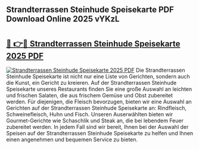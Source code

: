 ## Strandterrassen Steinhude Speisekarte PDF Download Online 2025 vYKzL

# <h2><a href="http://gc99qqx.nevu.top/?p=Strandterrassen+Steinhude+Speisekarte">🔗 👉🔴 Strandterrassen Steinhude Speisekarte 2025 PDF</a></h2>

[![Strandterrassen Steinhude Speisekarte 2025 PDF](https://i.imgur.com/dBaPXMq.png)](http://gc99qqx.nevu.top/?p=Strandterrassen+Steinhude+Speisekarte)
Die Strandterrassen Steinhude Speisekarte ist nicht nur eine Liste von Gerichten, sondern auch die Kunst, ein Gericht zu kreieren. Auf der Strandterrassen Steinhude Speisekarte unseres Restaurants finden Sie eine große Auswahl an leichten und frischen Salaten, die aus frischem Gemüse und Obst zubereitet werden. Für diejenigen, die Fleisch bevorzugen, bieten wir eine Auswahl an Gerichten auf der Strandterrassen Steinhude Speisekarte an: Rindfleisch, Schweinefleisch, Huhn und Fisch. Unseren Auserwählten bieten wir Gourmet-Gerichte wie Schaschlik und Steak an, die bei lebendem Feuer zubereitet werden. In jedem Fall sind wir bereit, Ihnen bei der Auswahl der Speisen auf der Strandterrassen Steinhude Speisekarte zu helfen und Ihnen einen angenehmen und bequemen Service zu bieten.
